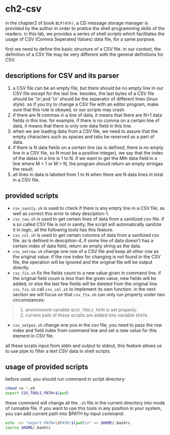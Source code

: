 # ch2-csv

in the chapter2 of book `BLP(4th)`, a CD message storage manager is
provided by the author in order to pratice the shell programming skills
of the readers. in this lab, we provides a series of shell scripts
which facilitates the usage of CSV (Comma Seperated Values) data file,
for a same purpose.

first we need to define the basic structure of a CSV file. in our
context, the definition of a CSV file may be very different with the
general definitions for CSV.

## descriptions for CSV and its parser
1. a CSV file can be an empty file, but there should be no empty line
in our CSV file except for the last line. besides, the last bytes of a 
CSV file should be '\n',and '\n' should be the seperator of different 
lines (linux style). so if you try to change a CSV file with an editor 
program, make sure that this rule is obeyed, or our scripts may crash.
2. if there are N commas in a line of data, it means that there are N+1
data fields in this line. for example, if there is no comma on a certain
line of data, it means that there is only one data field in this line.
3. when we are loading data from a CSV file, we need to assure that
the empty characters such as spaces and tabs be reserved as a part
of data.
4. if there is N data fields on a certain line (as is defined, there
is no empty line in a CSV file, so N must be a positive integer), we
say that the index of the datas in a line is 1 to N. if we want to get
the Mth data field in a line where M < 1 or M > N, the program should
return an empty stringas the result.
5. all lines in data is labeled from 1 to N when there are N data lines
in total in a CSV file.

## provided scripts
- `csv_sanity.sh` is used to check if there is any empty line in a
CSV file, as well as correct this error to obey desciption-1.
- `csv_row.sh` is used to get certain lines of data from a sanitized
csv file. if a so called CSV file is not in sanity, the script will
automatically sanitize it in logic, all the following tools has this 
feature.
- `csv_col.sh` is used to get certain columns of data from a sanitized
csv file. as is defined in desciption-4, if some line of data doesn't 
has a certain index of data field, return an empty string as the data.
- `csv_setrow.sh` change one row of a CSV file and keep all other row
as the original value. if the row index for changing is not found in
the CSV file, the operation will be ignored and the original file will
be output directly.
- `csv_fix.sh` fix the fields count to a new value given in command
line. if the original field count is less than the given value, new
fields will be added, or else the last few fields will be deleted
from the original line. `csv_fix.sh` call `csv_col.sh` to implement
its own function. in the next section we will focus on that 
`csv_fix.sh` can only run properly under two circumstances:

> 1. environment variable `$CSV_TOOLS_PATH` is set properly.
> 2. current path of these scripts are added into variable `$PATH`.
>
- `csv_setpos.sh` change one pos in the csv file, you need to pass
the row index and field index from command line and set a new value
for this element in CSV file.

all these scrpts input from stdin and output to stdout, this feature
allows us to use pipe to filter a text CSV data in shell scripts.

## usage of provided scripts
before used, you should run command in script directory:

```bash
chmod +x *.sh
export CSV_TOOLS_PATH=$(pwd)
```

these command will change all the `.sh` file in the current directory
into mode of runnable file. if you want to use this tools in any
position in your system, you can add current path into \$PATH by input
command:

```bash
echo -en "export PATH=\$PATH:$(pwd)\n" >> $HOME/.bashrc
source $HOME/.bashrc
```


